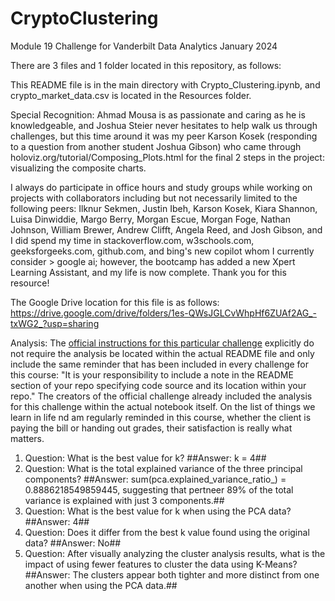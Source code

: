 # CryptoClustering

Module 19 Challenge for Vanderbilt Data Analytics January 2024

There are 3 files and 1 folder located in this repository, as follows:

This README file is in the main directory with Crypto_Clustering.ipynb, and crypto_market_data.csv is located in the Resources folder.

Special Recognition: Ahmad Mousa is as passionate and caring as he is knowledgeable, and Joshua Steier never hesitates to help walk us through challenges, but this time around it was my peer Karson Kosek (responding to a question from another student Joshua Gibson) who came through holoviz.org/tutorial/Composing_Plots.html for the final 2 steps in the project: visualizing the composite charts.

I always do participate in office hours and study groups while working on projects with collaborators including but not necessarily limited to the following peers: Ilknur Sekmen, Justin Ibeh, Karson Kosek, Kiara Shannon, Luisa Dinwiddie, Margo Berry, Morgan Escue, Morgan Foge, Nathan Johnson, William Brewer, Andrew Clifft, Angela Reed, and Josh Gibson, and I did spend my time in stackoverflow.com, w3schools.com, geeksforgeeks.com, github.com, and bing's new copilot whom I currently consider > google ai; however, the bootcamp has added a new Xpert Learning Assistant, and my life is now complete. Thank you for this resource!

The Google Drive location for this file is as follows: https://drive.google.com/drive/folders/1es-QWsJGLCvWhpHf6ZUAf2AG_-txWG2_?usp=sharing


Analysis: The [official instructions for this particular challenge](https://bootcampspot.instructure.com/courses/4263/assignments/61114?module_item_id=1063503) explicitly do not require the analysis be located within the actual README file and only include the same reminder that has been included in every challenge for this course: "It is your responsibility to include a note in the README section of your repo specifying code source and its location within your repo."  The creators of the official challenge already included the analysis for this challenge within the actual notebook itself. On the list of things we learn in life nd am regularly reminded in this course, whether the client is paying the bill or handing out grades, their satisfaction is really what matters.

1. Question: What is the best value for k? ##Answer: k = 4##  
2. Question: What is the total explained variance of the three principal components? ##Answer: sum(pca.explained_variance_ratio_) = 0.8886218549859445, suggesting that pertneer 89% of the total variance is explained with just 3 components.##  
3. Question: What is the best value for k when using the PCA data? ##Answer: 4##  
4. Question: Does it differ from the best k value found using the original data? ##Answer: No##  
5. Question: After visually analyzing the cluster analysis results, what is the impact of using fewer features to cluster the data using K-Means? ##Answer: The clusters appear both tighter and more distinct from one another when using the PCA data.##
